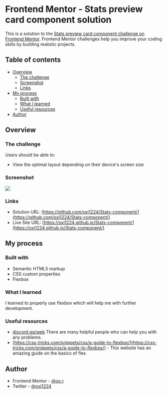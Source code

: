 # Frontend Mentor - Stats preview card component solution

This is a solution to the [Stats preview card component challenge on Frontend Mentor](https://www.frontendmentor.io/challenges/stats-preview-card-component-8JqbgoU62). Frontend Mentor challenges help you improve your coding skills by building realistic projects. 

## Table of contents

- [Overview](#overview)
  - [The challenge](#the-challenge)
  - [Screenshot](#screenshot)
  - [Links](#links)
- [My process](#my-process)
  - [Built with](#built-with)
  - [What I learned](#what-i-learned)
  - [Useful resources](#useful-resources)
- [Author](#author)


## Overview

### The challenge

Users should be able to:

- View the optimal layout depending on their device's screen size

### Screenshot

![](./screenshot.jpg)



### Links

- Solution URL: [https://github.com/oxi1224/Stats-component/](https://github.com/oxi1224/Stats-component/)
- Live Site URL: [https://oxi1224.github.io/Stats-component/](https://oxi1224.github.io/Stats-component/)

## My process

### Built with

- Semantic HTML5 markup
- CSS custom properties
- Flexbox

### What I learned

I learned to properly use flexbox which will help me with further development.

### Useful resources

- [discord.gg/web](https://discord.gg/web) There are many helpful people who can help you with any problems.
- [https://css-tricks.com/snippets/css/a-guide-to-flexbox/](https://css-tricks.com/snippets/css/a-guide-to-flexbox/) - This website has an amazing guide on the basics of flex.

## Author

- Frontend Mentor - [@ox-i](https://www.frontendmentor.io/profile/ox-i)
- Twitter - [@oxi1224](https://twitter.com/oxi1224)
